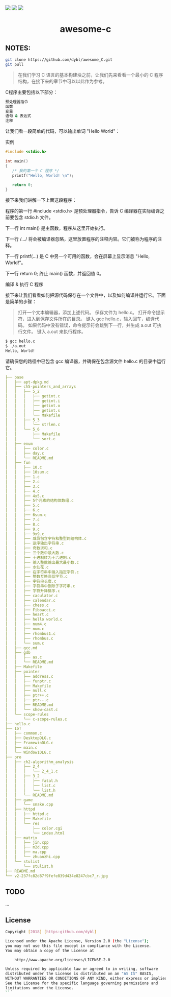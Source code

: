 ![](https://img.shields.io/badge/licence-Apache2.0-ff69b4.svg)
![](https://img.shields.io/badge/upload-pass-0f9d58.svg)
![](https://img.shields.io/badge/awesome-c-ad2dec.svg)

<h1 align="center">awesome-c</h1>

## NOTES:

```bash
git clone https://github.com/dybl/awesome_C.git
git pull
```

> 在我们学习 C 语言的基本构建块之前，让我们先来看看一个最小的 C 程序结构，在接下来的章节中可以以此作为参考。

C程序主要包括以下部分：

```sh
预处理器指令
函数
变量
语句 & 表达式
注释
```
让我们看一段简单的代码，可以输出单词 "Hello World"：

实例

```c
#include <stdio.h>
 
int main()
{
   /* 我的第一个 C 程序 */
   printf("Hello, World! \n");
   
   return 0;
}
```
接下来我们讲解一下上面这段程序：

程序的第一行 #include <stdio.h> 是预处理器指令，告诉 C 编译器在实际编译之前要包含 stdio.h 文件。

下一行 int main() 是主函数，程序从这里开始执行。

下一行 /*...*/ 将会被编译器忽略，这里放置程序的注释内容。它们被称为程序的注释。

下一行 printf(...) 是 C 中另一个可用的函数，会在屏幕上显示消息 "Hello, World!"。

下一行 return 0; 终止 main() 函数，并返回值 0。

编译 & 执行 C 程序

接下来让我们看看如何把源代码保存在一个文件中，以及如何编译并运行它。下面是简单的步骤：


> 打开一个文本编辑器，添加上述代码。
> 保存文件为 hello.c。
> 打开命令提示符，进入到保存文件所在的目录。
> 键入 gcc hello.c，输入回车，编译代码。
> 如果代码中没有错误，命令提示符会跳到下一行，并生成 a.out 可执行文件。
> 键入 a.out 来执行程序。


```sh
$ gcc hello.c
$ ./a.out
Hello, World!
```
请确保您的路径中已包含 gcc 编译器，并确保在包含源文件 hello.c 的目录中运行它。



```yaml
├── base
│   ├── apt-dpkg.md
│   ├── ch5-pointers_and_arrays
│   │   ├── 5_2
│   │   │   ├── getint.c
│   │   │   ├── getint.i
│   │   │   ├── getint.o
│   │   │   ├── getint.s
│   │   │   └── Makefile
│   │   ├── 5_3
│   │   │   └── strlen.c
│   │   └── 5_6
│   │       ├── Makefile
│   │       └── sort.c
│   ├── enum
│   │   ├── color.c
│   │   ├── day.c
│   │   └── README.md
│   ├── fun
│   │   ├── 10.c
│   │   ├── 10sum.c
│   │   ├── 1.c
│   │   ├── 2.c
│   │   ├── 3.c
│   │   ├── 4.c
│   │   ├── 4x5.c
│   │   ├── 5个元素的结构体数组.c
│   │   ├── 5.c
│   │   ├── 6.c
│   │   ├── 6sum.c
│   │   ├── 7.c
│   │   ├── 8.c
│   │   ├── 9.c
│   │   ├── 9x9.c
│   │   ├── 成员包含字符和整型的结构体.c
│   │   ├── 逆序输出字符串.c
│   │   ├── 奇数求和.c
│   │   ├── 三个数中最大数.c
│   │   ├── 十进制转为十六进制.c
│   │   ├── 输入整数输出最大最小数.c
│   │   ├── 水仙花.c
│   │   ├── 在字符串中插入指定字符.c
│   │   ├── 整数互换高低字节.c
│   │   ├── 字符串长度.c
│   │   ├── 字符串中删除子字符串.c
│   │   ├── 字符升降排序.c
│   │   ├── caculator.c
│   │   ├── calendar.c
│   │   ├── chess.c
│   │   ├── Fiboacci.c
│   │   ├── heart.c
│   │   ├── hello world.c
│   │   ├── num4.c
│   │   ├── num.c
│   │   ├── rhombus1.c
│   │   ├── rhombus.c
│   │   └── sum.c
│   ├── gcc.md
│   ├── gdb
│   │   ├── as.c
│   │   └── README.md
│   ├── Makefile
│   ├── pointer
│   │   ├── address.c
│   │   ├── funptr.c
│   │   ├── Makefile
│   │   ├── null.c
│   │   ├── ptr++.c
│   │   ├── ptr--.c
│   │   ├── README.md
│   │   └── show-cast.c
│   └── scope-rules
│       └── c-scope-rules.c
├── hello.c
├── IoT
│   ├── common.c
│   ├── DesktopDLG.c
│   ├── FramewinDLG.c
│   ├── main.c
│   └── Window1DLG.c
├── pro
│   ├── ch2-algorithm_analysis
│   │   ├── 2_4
│   │   │   └── 2_4_1.c
│   │   ├── 3_2
│   │   │   ├── fatal.h
│   │   │   ├── list.c
│   │   │   └── list.h
│   │   └── README.md
│   ├── game
│   │   └── snake.cpp
│   ├── httpd
│   │   ├── httpd.c
│   │   ├── Makefile
│   │   └── res
│   │       ├── color.cgi
│   │       └── index.html
│   ├── matrix
│   │   ├── jin.cpp
│   │   ├── m2d.cpp
│   │   ├── ma.cpp
│   │   └── zhuanzhi.cpp
│   └── stulist
│       └── stulist.h
├── README.md
└── v2-237fc82d87f9fefe839d434e8247cbc7_r.jpg
```



## TODO
...


## License

```sh
Copyright [2018] [https:github.com/dybl]

Licensed under the Apache License, Version 2.0 (the "License");
you may not use this file except in compliance with the License.
You may obtain a copy of the License at

    http://www.apache.org/licenses/LICENSE-2.0

Unless required by applicable law or agreed to in writing, software
distributed under the License is distributed on an "AS IS" BASIS,
WITHOUT WARRANTIES OR CONDITIONS OF ANY KIND, either express or implied.
See the License for the specific language governing permissions and
limitations under the License.
``｀

